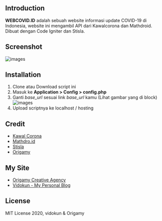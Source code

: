 ## Introduction

**WEBCOVID.ID** adalah sebuah website informasi update COVID-19 di Indonesia, website ini mengambil API dari Kawalcorona dan Mathdroid.
Dibuat dengan Code Igniter dan Stisla.

## Screenshot
![images](https://i.ibb.co/cwynh6c/image.png)

## Installation

1. Clone atau Download script ini
2. Masuk ke **Application > Config > config.php**
3. Ganti *base_url* sesuai link *base_url* kamu (Lihat gambar yang di block)
![images](https://i.ibb.co/DLdS0Q2/image.png) 
4. Upload scriptnya ke localhost / hosting

## Credit
* [Kawal Corona](https://api.kawalcorona.com)
* [Mathdro.id](https://covid19.mathdro.id/api)
* [Stisla](https://getstisla.com)
* [Origamy](https://origamy.id)

## My Site
* [Origamy Creative Agency](https://origamy.id)
* [Vidokun - My Personal Blog](https://www.vidokun.com)

## License

MIT License 2020, vidokun & Origamy
